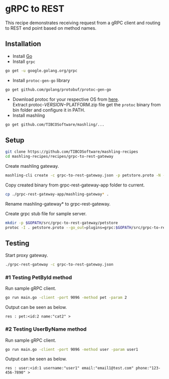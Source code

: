 # gRPC to REST
This recipe demonstrates receiving request from a gRPC client and routing to REST end point based on method names.

## Installation
* Install [Go](https://golang.org/)
* Install `grpc`
```bash
go get -u google.golang.org/grpc
```
* Install `protoc-gen-go` library
```bash
go get github.com/golang/protobuf/protoc-gen-go
```
* Download protoc for your respective OS from [here](https://github.com/google/protobuf/releases).<br>Extract protoc-$VERSION-$PLATFORM.zip file get the `protoc` binary from bin folder and configure it in PATH.
* Install mashling
```bash
go get github.com/TIBCOSoftware/mashling/...
```

## Setup
```bash
git clone https://github.com/TIBCOSoftware/mashling-recipes
cd mashling-recipes/recipes/grpc-to-rest-gateway
```
Create mashling gateway.
```bash
mashling-cli create -c grpc-to-rest-gateway.json -p petstore.proto -N -n grpc-rest-gateway-app
```

Copy created binary from grpc-rest-gateway-app folder to current.
```bash
cp ./grpc-rest-gateway-app/mashling-gateway* .
```

Rename mashling-gateway* to grpc-rest-gateway.

Create grpc stub file for sample server.
```bash
mkdir -p $GOPATH/src/grpc-to-rest-gateway/petstore
protoc -I . petstore.proto --go_out=plugins=grpc:$GOPATH/src/grpc-to-rest-gateway/petstore/
```
## Testing
Start proxy gateway.
```bash
./grpc-rest-gateway -c grpc-to-rest-gateway.json
```
### #1 Testing PetById method
Run sample gRPC client.
```bash
go run main.go -client -port 9096 -method pet -param 2
```
Output can be seen as below.
```
res : pet:<id:2 name:"cat2" >
```
### #2 Testing UserByName method
Run sample gRPC client.
```bash
go run main.go -client -port 9096 -method user -param user1
```
Output can be seen as below.
```
res : user:<id:1 username:"user1" email:"email1@test.com" phone:"123-456-7890" >
```